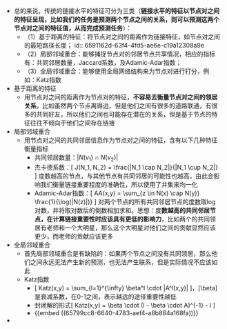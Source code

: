 - 总的来说，传统的链接水平的特征可分为三类（**链接水平的特征以节点对之间的特征呈现，比如我们的任务是预测两个节点之间的关系，则可以预测这两个节点对之间的特征值，从而完成预测任务**）：
	- （1）基于距离的特征：将节点对之间的距离作为链接特征，如节点对之间的最短路径长度；
	  id:: 6591162d-63f4-4fd5-ae6e-c19a12308a9e
	- （2）局部邻域重合：能够捕捉节点对的邻居节点共享情况，相应的指标有：共同邻居数量，Jaccard系数，及Adamic-Adar指数；
	- （3）全局邻域重合：能够使用全局网络结构来为节点对进行打分，例如：Katz指数
- 基于距离的特征
	- 用节点对之间的距离作为节点对的特征，**不容易去衡量节点对之间的领居关系**，比如虽然两个节点离得远，但是他们之间有很多的道路联通，有很多的共同好友，所以他们之间也可能存在潜在的关系，但是基于节点的特征往往不倾向于他们之间存在链接
- 局部邻域重合
	- 用节点对之间的共同邻居信息作为节点对之间的特征，含有以下几种特征衡量指标
		- 共同领居数量：$|N(v_1) \cap N(v_2)|$
		- 杰卡德系数：\[ J(N_1, N_2) = \frac{|N_1 \cap N_2|}{|N_1 \cup N_2|} \]
		  度数越高的节点，与其他节点有共同邻居的可能性也越高，由此会影响我们衡量链接重要程度的准确性，所以使用了并集来均一化
		- Adamic-Adar指数：\[ AA(x,y) = \sum_{z \in N(x) \cap N(y)} \frac{1}{\log(|N(z)|)} \]
		  对两个节点的所有共同邻居节点的度数取log对数，并将取对数后的倒数相加求和。思想：度**数越高的共同邻居节点，在计算链接重要性时应该具有更低的影响力**，比如两个的共同领居有老师和一个大明星，那么这个大明星对他们之间的贡献显然应该更少，而老师的贡献应该更多
- 全局邻域重合
	- 首先局部领域重合是有缺陷的：如果两个节点之间没有共同领居，那么他们之间永远无法产生新的预测，也无法产生联系，但是实际情况不应该如此
	- Katz指数
		- \[ Katz(x,y) = \sum_{l=1}^{\infty} \beta^l \cdot |A^l(x,y)| \]，\[\beta\]是衰减系数，在0-1之间，表示越远的途径重要性越低
		- 封闭解的形式\[ Katz(x,y) = \beta \cdot (I - \beta \cdot A)^{-1} - I \]
		- {{embed ((65799cc8-6640-4783-aef4-a8b884a168fa))}}
-